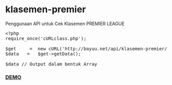 # klasemen-premier

<p>Penggunaan API untuk Cek Klasemen PREMIER LEAGUE</p>




<pre>&lt;?php
require_once('cURLclass.php');

$get 	 = 	new cURL('http://bayuu.net/api/klasemen-premier/');
$data 	= 	$get->getData();

$data // Output dalam bentuk Array
</pre>


<a href="http://bayuu.net/demo/cek-klasemen/" target="_blank"><h3>DEMO</h3></a>
